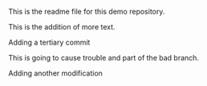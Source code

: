 This is the readme file for this demo repository.

This is the addition of more text.

Adding a tertiary commit

This is going to cause trouble and part of the bad branch.

Adding another modification
